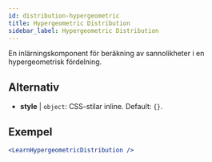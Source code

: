 ```yaml
---
id: distribution-hypergeometric
title: Hypergeometric Distribution
sidebar_label: Hypergeometric Distribution
---
```


En inlärningskomponent för beräkning av sannolikheter i en hypergeometrisk fördelning.

## Alternativ

* __style__ | `object`: CSS-stilar inline. Default: `{}`.


## Exempel

```jsx live
<LearnHypergeometricDistribution />
```


